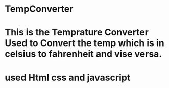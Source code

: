 ﻿# TempConverter
 # This is the Temprature Converter Used to Convert the temp which is in celsius to fahrenheit and vise versa.
# used Html css and  javascript

